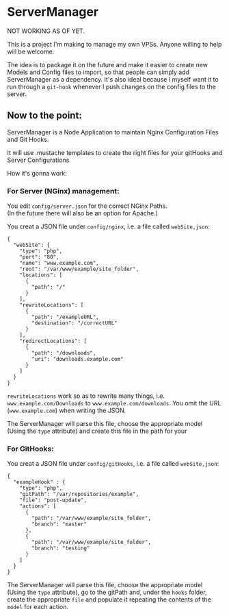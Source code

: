 ServerManager
=============

NOT WORKING AS OF YET.

This is a project I'm making to manage my own VPSs. Anyone willing to help will be welcome.

The idea is to package it on the future and make it easier to create new Models and Config files to import, so that people can simply add ServerManager as a dependency. It's also ideal because I myself want it to run through a `git-hook` whenever I push changes on the config files to the server.


Now to the point:
---------------------

ServerManager is a Node Application to maintain Nginx Configuration Files and Git Hooks.

It will use .mustache templates to create the right files for your gitHooks and Server Configurations

How it's gonna work:


### For Server (NGinx) management:

You edit `config/server.json` for the correct NGinx Paths.  
(In the future there will also be an option for Apache.)


You creat a JSON file under `config/nginx`, i.e. a file called `webSite,json`:

    {
      "webSite": {
        "type": "php",
        "port": "80",
        "name": "www.example.com",
        "root": "/var/www/example/site_folder",
        "locations": [
          {
            "path": "/"
          }
        ],
        "rewriteLocations": [
          {
            "path": "/exampleURL",
            "destination": "/correctURL"
          }
        ],
        "redirectLocations": [
          {
            "path": "/downloads",
            "uri": "downloads.example.com"
          }
        ]
      }
    }


`rewriteLocations` work so as to rewrite many things, i.e. `www.example.com/Downloads` to `www.example.com/downloads`. You omit the URL (`www.example.com`) when writing the JSON.

The ServerManager will parse this file, choose the appropriate model (Using the `type` attribute) and create this file in the path for your


### For GitHooks:

You creat a JSON file under `config/gitHooks`, i.e. a file called `webSite,json`:

    {
      "exampleHook" : {
        "type": "php",
        "gitPath": "/var/repositories/example",
        "file": "post-update",
        "actions": [
          {
            "path": "/var/www/example/site_folder",
            "branch": "master"
          },
          {
            "path": "/var/www/example/site_folder",
            "branch": "testing"
          }
        ]
      }
    }

The ServerManager will parse this file, choose the appropriate model (Using the `type` attribute), go to the gitPath and, under the `hooks` folder, create the appropriate `file` and populate it repeating the contents of the `model` for each action.